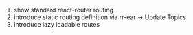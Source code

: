 1. show standard react-router routing
1. introduce static routing definition via rr-ear -> Update Topics
1. introduce lazy loadable routes
